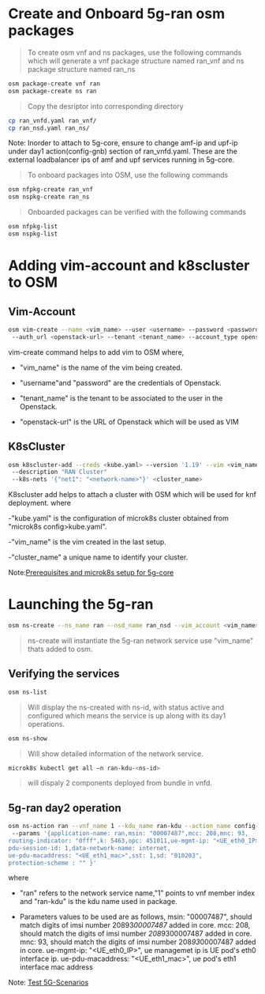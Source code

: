 <!--
Copyright 2020 Tata Elxsi

 Licensed under the Apache License, Version 2.0 (the "License"); you may
 not use this file except in compliance with the License. You may obtain
 a copy of the License at

         http://www.apache.org/licenses/LICENSE-2.0

 Unless required by applicable law or agreed to in writing, software
 distributed under the License is distributed on an "AS IS" BASIS, WITHOUT
 WARRANTIES OR CONDITIONS OF ANY KIND, either express or implied. See the
 License for the specific language governing permissions and limitations
 under the License.

 For those usages not covered by the Apache License, Version 2.0 please
 contact: canonical@tataelxsi.onmicrosoft.com

 To get in touch with the maintainers, please contact:
 canonical@tataelxsi.onmicrosoft.com
-->

# Create and Onboard 5g-ran osm packages

> To create osm vnf and ns packages, use the following commands which will
> generate a vnf package structure named ran_vnf and ns package structure named
> ran_ns

```bash
osm package-create vnf ran
osm package-create ns ran
```

> Copy the desriptor into corresponding directory

```bash
cp ran_vnfd.yaml ran_vnf/
cp ran_nsd.yaml ran_ns/
```

Note: Inorder to attach to 5g-core, ensure to change amf-ip and upf-ip under
day1 action(config-gnb) section of ran_vnfd.yaml.
These are the external loadbalancer ips of amf and upf services
running in 5g-core.

> To onboard packages into OSM, use the following commands

```bash
osm nfpkg-create ran_vnf
osm nspkg-create ran_ns
```

> Onboarded packages can be verified with the following commands

```bash
osm nfpkg-list
osm nspkg-list
```

# Adding vim-account and k8scluster to OSM

## Vim-Account

```bash
osm vim-create --name <vim_name> --user <username> --password <password>
 --auth_url <openstack-url> --tenant <tenant_name> --account_type openstack
```

vim-create command helps to add vim to OSM where,

* "vim_name" is the name of the vim being created.

* "username"and "password" are the credentials of Openstack.

* "tenant_name" is the tenant to be associated to the user in the Openstack.

* "openstack-url" is the URL of Openstack which will be used as VIM

## K8sCluster

```bash
osm k8scluster-add --creds <kube.yaml> --version '1.19' --vim <vim_name>
 --description "RAN Cluster"
 --k8s-nets '{"net1": "<network-name>"}' <cluster_name>
```

K8scluster add helps to attach a cluster with OSM which will be used for
knf deployment.
where

-"kube.yaml" is the configuration of microk8s cluster obtained from
"microk8s config>kube.yaml".

-"vim_name" is the vim created in the last setup.

-"cluster_name" a unique name to identify your cluster.

Note:[Prerequisites and microk8s setup for 5g-core](../README.md)

# Launching the 5g-ran

```bash
osm ns-create --ns_name ran --nsd_name ran_nsd --vim_account <vim_name>
```

> ns-create will instantiate the 5g-ran network service use
> "vim_name" thats added to osm.

## Verifying the services

```bash
osm ns-list
```

> Will display the ns-created with ns-id, with status active and configured
> which means the service is up along with its day1 operations.

```bash
osm ns-show
```

> Will show detailed information of the network service.

```bash
microk8s kubectl get all –n ran-kdu-<ns-id>
```

> will dispaly 2 components deployed from bundle in vnfd.

## 5g-ran day2 operation

```bash
osm ns-action ran --vnf_name 1 --kdu_name ran-kdu --action_name config-ue
 --params '{application-name: ran,msin: "00007487",mcc: 208,mnc: 93,
routing-indicator: "0fff",k: 5463,opc: 451011,ue-mgmt-ip: "<UE_eth0_IP>",
pdu-session-id: 1,data-network-name: internet,
ue-pdu-macaddress: "<UE_eth1_mac>",sst: 1,sd: "010203",
protection-scheme : "" }'
```

where

* "ran" refers to the network service name,"1" points to vnf member index and
  "ran-kdu" is the kdu name used in package.

* Parameters values to be used are as follows,
  msin: "00007487", should match digits of imsi number 20893*00007487* added in core.
  mcc: 208, should match the digits of imsi number *208*9300007487 added in core.
  mnc: 93, should match the digits of imsi number 208*93*00007487 added in core.
  ue-mgmt-ip: "<UE_eth0_IP>", ue managemet ip is UE pod's eth0 interface ip.
  ue-pdu-macaddress: "<UE_eth1_mac>", ue pod's eth1 interface mac address

Note: [Test 5G-Scenarios](../README.md)
